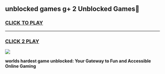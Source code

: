 
## unblocked games g+ 2 Unblocked Games👋
<h3>
<a href="https://premium.freeplayer.one?title=unblocked_games_g+_2&ref=16F">CLICK TO PLAY</a></h3>
<hr>

<h3>
<a href="https://premium.freeplayer.one?title=unblocked_games_g+_2&ref=16F">CLICK 2 PLAY</a>
  
</h3>

<a href="https://premium.freeplayer.one?title=unblocked_games_g+_2&ref=16F/"><img src="https://clearcache.store/games.png"></a>


**worlds hardest game unblocked: Your Gateway to Fun and Accessible Online Gaming**
